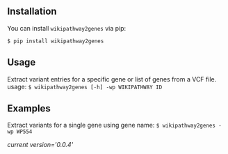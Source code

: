 
## Installation

You can install `wikipathway2genes` via pip:

`$ pip install wikipathway2genes`

## Usage
Extract variant entries for a specific gene or list of genes from a VCF file.
<br>usage: `$ wikipathway2genes [-h] -wp WIKIPATHWAY ID`</br>

## Examples
Extract variants for a single gene using gene name:
`$ wikipathway2genes -wp WP554`

<i>current version='0.0.4'</i>



